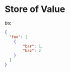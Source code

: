 # Store of Value
btc

```json
{
  "foo": [
    {
        "bar": 1,
        "baz": 2
    }
  ]
}
```


